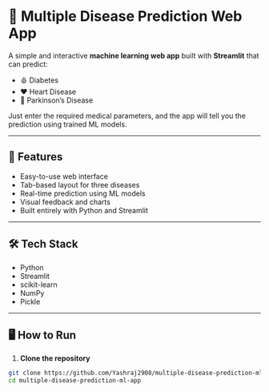 # 🧠 Multiple Disease Prediction Web App

A simple and interactive **machine learning web app** built with **Streamlit** that can predict:

- 🩸 Diabetes
- ❤️ Heart Disease
- 🧠 Parkinson’s Disease

Just enter the required medical parameters, and the app will tell you the prediction using trained ML models.

---

## 🚀 Features

- Easy-to-use web interface
- Tab-based layout for three diseases
- Real-time prediction using ML models
- Visual feedback and charts
- Built entirely with Python and Streamlit

---

## 🛠️ Tech Stack

- Python
- Streamlit
- scikit-learn
- NumPy
- Pickle

---

## 🖥️ How to Run

1. **Clone the repository**
```bash
git clone https://github.com/Yashraj2908/multiple-disease-prediction-ml-app.git
cd multiple-disease-prediction-ml-app
